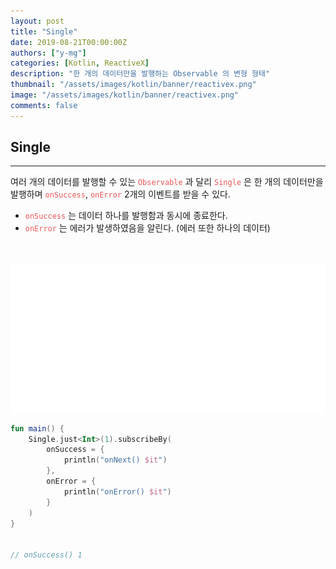 ```yaml
---
layout: post
title: "Single"
date: 2019-08-21T00:00:00Z
authors: ["y-mg"]
categories: [Kotlin, ReactiveX]
description: "한 개의 데이터만을 발행하는 Observable 의 변형 형태"
thumbnail: "/assets/images/kotlin/banner/reactivex.png"
image: "/assets/images/kotlin/banner/reactivex.png"
comments: false
---
```


## Single
***
여러 개의 데이터를 발행할 수 있는 <code style="color: #eb5657;">Observable</code> 과 달리 <code style="color: #eb5657;">Single</code> 은 한 개의 데이터만을 발행하며 <code style="color: #eb5657;">onSuccess</code>, <code style="color: #eb5657;">onError</code> 2개의 이벤트를 받을 수 있다.
- <code style="color: #eb5657;">onSuccess</code> 는 데이터 하나를 발행함과 동시에 종료한다.
- <code style="color: #eb5657;">onError</code> 는 에러가 발생하였음을 알린다. (에러 또한 하나의 데이터)
<br/>
<br/>

<div style="
background-color: #ffffff;
background-image: url(/assets/images/kotlin/content/single.png);
background-size: contain;
background-repeat: no-repeat;
background-position: center center;
">
<img src="/assets/images/kotlin/content/single.png" style="visibility: hidden;" />
</div>

```kotlin
fun main() {
    Single.just<Int>(1).subscribeBy(
        onSuccess = {
            println("onNext() $it")
        },
        onError = {
            println("onError() $it")
        }
    )
}
    

// onSuccess() 1
```
